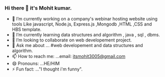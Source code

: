 ### Hi there 👋 it's Mohit kumar.

<!--
**itsmohitkr/itsmohitkr** is a ✨ _special_ ✨ repository because its `README.md` (this file) appears on your GitHub profile. -->

- 🔭 I’m currently working on a company's webinar hosting website using tools Like javascript, Node.js, Express.js ,Mongodb ,HTML ,CSS and HBS template.
- 🌱 I’m currently learning data structures and algorithm , java , sql , dbms.
- 👯 I’m looking to collaborate on web developement project.  
- 💬 Ask me about ... #web developement and data structures and algorithm.
- 📫 How to reach me: ...email: itsmohit3005@gmail.com
- 😄 Pronouns: ...HE/HIM
- ⚡ Fun fact: ..."I thought i'm funny".

